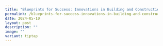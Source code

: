 ```yaml
---
title: "Blueprints for Success: Innovations in Building and Construction"
permalink: /blueprints-for-success-innovations-in-building-and-construction/
date: 2024-05-10
layout: post
description: ""
image: ""
variant: tiptap
---
```


